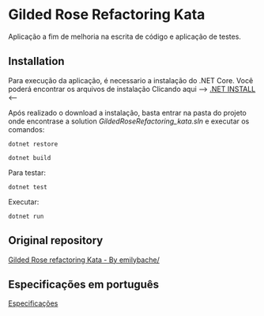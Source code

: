 # Gilded Rose Refactoring Kata

Aplicação a fim de melhoria na escrita de código e aplicação de testes.
## Installation

Para execução da aplicação, é necessario a instalação do .NET Core. Você poderá encontrar os arquivos de instalação Clicando aqui -->  [.NET INSTALL](https://dotnet.microsoft.com/download) <--

Após realizado o download a instalação, basta entrar na pasta do projeto onde encontrase a solution *GildedRoseRefactoring_kata.sln* e executar os comandos:


```
dotnet restore
```

```
dotnet build
```

Para testar:
```
dotnet test
```


Executar:
```
dotnet run
```

## Original repository
[Gilded Rose refactoring Kata - By emilybache/](https://github.com/emilybache/GildedRose-Refactoring-Kata)
## Especificações em português

[Especificações](Kata/blob/main/GildedRoseRequirements_pt-BR.md)
